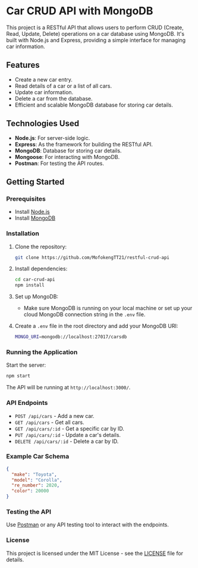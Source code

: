 # Car CRUD API with MongoDB

This project is a RESTful API that allows users to perform CRUD (Create, Read, Update, Delete) operations on a car database using MongoDB. It's built with Node.js and Express, providing a simple interface for managing car information.

## Features

- Create a new car entry.
- Read details of a car or a list of all cars.
- Update car information.
- Delete a car from the database.
- Efficient and scalable MongoDB database for storing car details.

## Technologies Used

- **Node.js**: For server-side logic.
- **Express**: As the framework for building the RESTful API.
- **MongoDB**: Database for storing car details.
- **Mongoose**: For interacting with MongoDB.
- **Postman**: For testing the API routes.

## Getting Started

### Prerequisites

- Install [Node.js](https://nodejs.org/)
- Install [MongoDB](https://www.mongodb.com/try/download/community)

### Installation

1. Clone the repository:
   ```bash
   git clone https://github.com/MofokengTT21/restful-crud-api
   ```
   
2. Install dependencies:
   ```bash
   cd car-crud-api
   npm install
   ```

3. Set up MongoDB:
   - Make sure MongoDB is running on your local machine or set up your cloud MongoDB connection string in the `.env` file.

4. Create a `.env` file in the root directory and add your MongoDB URI:
   ```bash
   MONGO_URI=mongodb://localhost:27017/carsdb
   ```

### Running the Application

Start the server:

```bash
npm start
```

The API will be running at `http://localhost:3000/`.

### API Endpoints

- `POST /api/cars` - Add a new car.
- `GET /api/cars` - Get all cars.
- `GET /api/cars/:id` - Get a specific car by ID.
- `PUT /api/cars/:id` - Update a car's details.
- `DELETE /api/cars/:id` - Delete a car by ID.

### Example Car Schema

```json
{
  "make": "Toyota",
  "model": "Corolla",
  "re_number": 2020,
  "color": 20000
}
```

### Testing the API

Use [Postman](https://www.postman.com/) or any API testing tool to interact with the endpoints.

### License

This project is licensed under the MIT License - see the [LICENSE](LICENSE) file for details.
